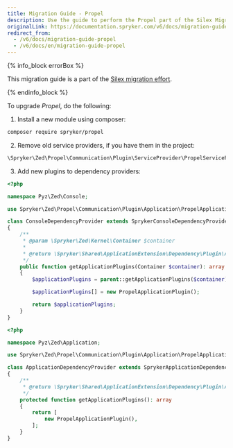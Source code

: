 ```yaml
---
title: Migration Guide - Propel
description: Use the guide to perform the Propel part of the Silex Migration Effort.
originalLink: https://documentation.spryker.com/v6/docs/migration-guide-propel
redirect_from:
  - /v6/docs/migration-guide-propel
  - /v6/docs/en/migration-guide-propel
---
```


{% info_block errorBox %}

This migration guide is a part of the [Silex migration effort](https://documentation.spryker.com/docs/silex-replacement).

{% endinfo_block %}

To upgrade *Propel*, do the following:

1. Install a new module using composer:
```bash
composer require spryker/propel
```

2. Remove old service providers, if you have them in the project:
```php
\Spryker\Zed\Propel\Communication\Plugin\ServiceProvider\PropelServiceProvider
```

3. Add new plugins to dependency providers:
```php
<?php

namespace Pyz\Zed\Console;

use Spryker\Zed\Propel\Communication\Plugin\Application\PropelApplicationPlugin;

class ConsoleDependencyProvider extends SprykerConsoleDependencyProvider
{
    /**
     * @param \Spryker\Zed\Kernel\Container $container
     *
     * @return \Spryker\Shared\ApplicationExtension\Dependency\Plugin\ApplicationPluginInterface[]
     */
    public function getApplicationPlugins(Container $container): array
    {
        $applicationPlugins = parent::getApplicationPlugins($container);

        $applicationPlugins[] = new PropelApplicationPlugin();

        return $applicationPlugins;
    }
}
```

```php
<?php

namespace Pyz\Zed\Application;

use Spryker\Zed\Propel\Communication\Plugin\Application\PropelApplicationPlugin;

class ApplicationDependencyProvider extends SprykerApplicationDependencyProvider
{
    /**
     * @return \Spryker\Shared\ApplicationExtension\Dependency\Plugin\ApplicationPluginInterface[]
     */
    protected function getApplicationPlugins(): array
    {
        return [
            new PropelApplicationPlugin(),
        ];
    }
}
```
